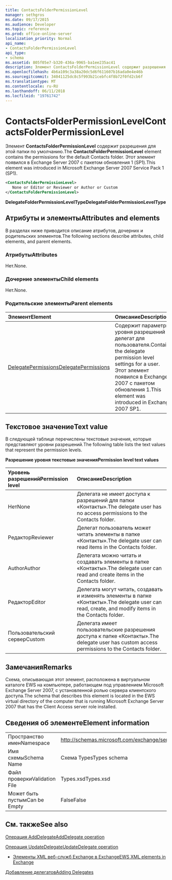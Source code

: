 ```yaml
---
title: ContactsFolderPermissionLevel
manager: sethgros
ms.date: 09/17/2015
ms.audience: Developer
ms.topic: reference
ms.prod: office-online-server
localization_priority: Normal
api_name:
- ContactsFolderPermissionLevel
api_type:
- schema
ms.assetid: 805f05e7-b320-436a-9965-ba1ee235ac41
description: Элемент ContactsFolderPermissionLevel содержит разрешения для этой папки по умолчанию. Этот элемент появился в Exchange Server 2007 с пакетом обновления 1 (SP1).
ms.openlocfilehash: 4b6a109c3a38a20dc5d6f611607b16ada0e4e46b
ms.sourcegitcommit: 34041125dc8c5f993b21cebfc4f8b72f0fd2cb6f
ms.translationtype: MT
ms.contentlocale: ru-RU
ms.lasthandoff: 06/11/2018
ms.locfileid: "19761742"
---
```

# <a name="contactsfolderpermissionlevel"></a><span data-ttu-id="dc73d-104">ContactsFolderPermissionLevel</span><span class="sxs-lookup"><span data-stu-id="dc73d-104">ContactsFolderPermissionLevel</span></span>

<span data-ttu-id="dc73d-105">Элемент **ContactsFolderPermissionLevel** содержит разрешения для этой папки по умолчанию.</span><span class="sxs-lookup"><span data-stu-id="dc73d-105">The **ContactsFolderPermissionLevel** element contains the permissions for the default Contacts folder.</span></span> <span data-ttu-id="dc73d-106">Этот элемент появился в Exchange Server 2007 с пакетом обновления 1 (SP1).</span><span class="sxs-lookup"><span data-stu-id="dc73d-106">This element was introduced in Microsoft Exchange Server 2007 Service Pack 1 (SP1).</span></span> 
  
```xml
<ContactsFolderPermissionLevel>
   None or Editor or Reviewer or Author or Custom
</ContactsFolderPermissionLevel>
```

 <span data-ttu-id="dc73d-107">**DelegateFolderPermissionLevelType**</span><span class="sxs-lookup"><span data-stu-id="dc73d-107">**DelegateFolderPermissionLevelType**</span></span>
## <a name="attributes-and-elements"></a><span data-ttu-id="dc73d-108">Атрибуты и элементы</span><span class="sxs-lookup"><span data-stu-id="dc73d-108">Attributes and elements</span></span>

<span data-ttu-id="dc73d-109">В разделах ниже приводится описание атрибутов, дочерних и родительских элементов.</span><span class="sxs-lookup"><span data-stu-id="dc73d-109">The following sections describe attributes, child elements, and parent elements.</span></span>
  
### <a name="attributes"></a><span data-ttu-id="dc73d-110">Атрибуты</span><span class="sxs-lookup"><span data-stu-id="dc73d-110">Attributes</span></span>

<span data-ttu-id="dc73d-111">Нет.</span><span class="sxs-lookup"><span data-stu-id="dc73d-111">None.</span></span>
  
### <a name="child-elements"></a><span data-ttu-id="dc73d-112">Дочерние элементы</span><span class="sxs-lookup"><span data-stu-id="dc73d-112">Child elements</span></span>

<span data-ttu-id="dc73d-113">Нет.</span><span class="sxs-lookup"><span data-stu-id="dc73d-113">None.</span></span>
  
### <a name="parent-elements"></a><span data-ttu-id="dc73d-114">Родительские элементы</span><span class="sxs-lookup"><span data-stu-id="dc73d-114">Parent elements</span></span>

|<span data-ttu-id="dc73d-115">**Элемент**</span><span class="sxs-lookup"><span data-stu-id="dc73d-115">**Element**</span></span>|<span data-ttu-id="dc73d-116">**Описание**</span><span class="sxs-lookup"><span data-stu-id="dc73d-116">**Description**</span></span>|
|:-----|:-----|
|[<span data-ttu-id="dc73d-117">DelegatePermissions</span><span class="sxs-lookup"><span data-stu-id="dc73d-117">DelegatePermissions</span></span>](delegatepermissions.md) <br/> |<span data-ttu-id="dc73d-118">Содержит параметры уровня разрешений делегат для пользователя.</span><span class="sxs-lookup"><span data-stu-id="dc73d-118">Contains the delegate permission level settings for a user.</span></span> <span data-ttu-id="dc73d-119">Этот элемент появился в Exchange 2007 с пакетом обновления 1.</span><span class="sxs-lookup"><span data-stu-id="dc73d-119">This element was introduced in Exchange 2007 SP1.</span></span>  <br/> |
   
## <a name="text-value"></a><span data-ttu-id="dc73d-120">Текстовое значение</span><span class="sxs-lookup"><span data-stu-id="dc73d-120">Text value</span></span>

<span data-ttu-id="dc73d-121">В следующей таблице перечислены текстовые значения, которые представляют уровни разрешений.</span><span class="sxs-lookup"><span data-stu-id="dc73d-121">The following table lists the text values that represent the permission levels.</span></span>
  
<span data-ttu-id="dc73d-122">**Разрешение уровня текстовые значения**</span><span class="sxs-lookup"><span data-stu-id="dc73d-122">**Permission level text values**</span></span>

|<span data-ttu-id="dc73d-123">**Уровень разрешений**</span><span class="sxs-lookup"><span data-stu-id="dc73d-123">**Permission level**</span></span>|<span data-ttu-id="dc73d-124">**Описание**</span><span class="sxs-lookup"><span data-stu-id="dc73d-124">**Description**</span></span>|
|:-----|:-----|
|<span data-ttu-id="dc73d-125">Нет</span><span class="sxs-lookup"><span data-stu-id="dc73d-125">None</span></span>  <br/> |<span data-ttu-id="dc73d-126">Делегата не имеет доступа к разрешений для папки «Контакты».</span><span class="sxs-lookup"><span data-stu-id="dc73d-126">The delegate user has no access permissions to the Contacts folder.</span></span>  <br/> |
|<span data-ttu-id="dc73d-127">Редактор</span><span class="sxs-lookup"><span data-stu-id="dc73d-127">Reviewer</span></span>  <br/> |<span data-ttu-id="dc73d-128">Делегат пользователь может читать элементы в папке «Контакты».</span><span class="sxs-lookup"><span data-stu-id="dc73d-128">The delegate user can read items in the Contacts folder.</span></span>  <br/> |
|<span data-ttu-id="dc73d-129">Author</span><span class="sxs-lookup"><span data-stu-id="dc73d-129">Author</span></span>  <br/> |<span data-ttu-id="dc73d-130">Делегата можно читать и создавать элементы в папке «Контакты».</span><span class="sxs-lookup"><span data-stu-id="dc73d-130">The delegate user can read and create items in the Contacts folder.</span></span>  <br/> |
|<span data-ttu-id="dc73d-131">Редактор</span><span class="sxs-lookup"><span data-stu-id="dc73d-131">Editor</span></span>  <br/> |<span data-ttu-id="dc73d-132">Делегата могут читать, создавать и изменять элементы в папке «Контакты».</span><span class="sxs-lookup"><span data-stu-id="dc73d-132">The delegate user can read, create, and modify items in the Contacts folder.</span></span>  <br/> |
|<span data-ttu-id="dc73d-133">Пользовательский сервер</span><span class="sxs-lookup"><span data-stu-id="dc73d-133">Custom</span></span>  <br/> |<span data-ttu-id="dc73d-134">Делегата имеет пользовательские разрешения доступа к папке «Контакты».</span><span class="sxs-lookup"><span data-stu-id="dc73d-134">The delegate user has custom access permissions to the Contacts folder.</span></span>  <br/> |
   
## <a name="remarks"></a><span data-ttu-id="dc73d-135">Замечания</span><span class="sxs-lookup"><span data-stu-id="dc73d-135">Remarks</span></span>

<span data-ttu-id="dc73d-136">Схема, описывающая этот элемент, расположена в виртуальном каталоге EWS на компьютере, работающем под управлением Microsoft Exchange Server 2007, с установленной ролью сервера клиентского доступа.</span><span class="sxs-lookup"><span data-stu-id="dc73d-136">The schema that describes this element is located in the EWS virtual directory of the computer that is running Microsoft Exchange Server 2007 that has the Client Access server role installed.</span></span>
  
## <a name="element-information"></a><span data-ttu-id="dc73d-137">Сведения об элементе</span><span class="sxs-lookup"><span data-stu-id="dc73d-137">Element information</span></span>

|||
|:-----|:-----|
|<span data-ttu-id="dc73d-138">Пространство имен</span><span class="sxs-lookup"><span data-stu-id="dc73d-138">Namespace</span></span>  <br/> |http://schemas.microsoft.com/exchange/services/2006/types  <br/> |
|<span data-ttu-id="dc73d-139">Имя схемы</span><span class="sxs-lookup"><span data-stu-id="dc73d-139">Schema Name</span></span>  <br/> |<span data-ttu-id="dc73d-140">Схема Types</span><span class="sxs-lookup"><span data-stu-id="dc73d-140">Types schema</span></span>  <br/> |
|<span data-ttu-id="dc73d-141">Файл проверки</span><span class="sxs-lookup"><span data-stu-id="dc73d-141">Validation File</span></span>  <br/> |<span data-ttu-id="dc73d-142">Types.xsd</span><span class="sxs-lookup"><span data-stu-id="dc73d-142">Types.xsd</span></span>  <br/> |
|<span data-ttu-id="dc73d-143">Может быть пустым</span><span class="sxs-lookup"><span data-stu-id="dc73d-143">Can be Empty</span></span>  <br/> |<span data-ttu-id="dc73d-144">False</span><span class="sxs-lookup"><span data-stu-id="dc73d-144">False</span></span>  <br/> |
   
## <a name="see-also"></a><span data-ttu-id="dc73d-145">См. также</span><span class="sxs-lookup"><span data-stu-id="dc73d-145">See also</span></span>



[<span data-ttu-id="dc73d-146">Операция AddDelegate</span><span class="sxs-lookup"><span data-stu-id="dc73d-146">AddDelegate operation</span></span>](adddelegate-operation.md)
  
[<span data-ttu-id="dc73d-147">Операция UpdateDelegate</span><span class="sxs-lookup"><span data-stu-id="dc73d-147">UpdateDelegate operation</span></span>](updatedelegate-operation.md)


- [<span data-ttu-id="dc73d-148">Элементы XML веб-служб Exchange в Exchange</span><span class="sxs-lookup"><span data-stu-id="dc73d-148">EWS XML elements in Exchange</span></span>](ews-xml-elements-in-exchange.md)


[<span data-ttu-id="dc73d-149">Добавление делегатов</span><span class="sxs-lookup"><span data-stu-id="dc73d-149">Adding Delegates</span></span>](http://msdn.microsoft.com/library/3a744150-66a3-4a13-9433-793603ba5038%28Office.15%29.aspx)

